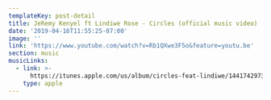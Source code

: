 ```yaml
---
templateKey: post-detail
title: JeRemy Kenyel ft Lindiwe Rose - Circles (official music video)
date: '2019-04-16T11:55:25-07:00'
image: ''
link: 'https://www.youtube.com/watch?v=Rb1QXwe3F5o&feature=youtu.be'
section: music
musicLinks:
  - link: >-
      https://itunes.apple.com/us/album/circles-feat-lindiwe/1441742973?i=1441743079
    type: apple
---
```


